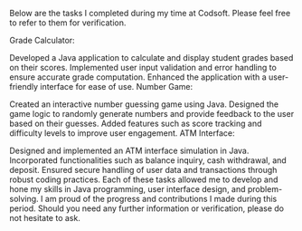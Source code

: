 Below are the tasks I completed during my time at Codsoft. Please feel free to refer to them for verification.

Grade Calculator:

Developed a Java application to calculate and display student grades based on their scores.
Implemented user input validation and error handling to ensure accurate grade computation.
Enhanced the application with a user-friendly interface for ease of use.
Number Game:

Created an interactive number guessing game using Java.
Designed the game logic to randomly generate numbers and provide feedback to the user based on their guesses.
Added features such as score tracking and difficulty levels to improve user engagement.
ATM Interface:

Designed and implemented an ATM interface simulation in Java.
Incorporated functionalities such as balance inquiry, cash withdrawal, and deposit.
Ensured secure handling of user data and transactions through robust coding practices.
Each of these tasks allowed me to develop and hone my skills in Java programming, user interface design, and problem-solving. I am proud of the progress and contributions I made during this period. Should you need any further information or verification, please do not hesitate to ask.
